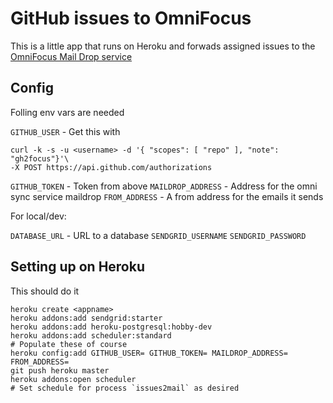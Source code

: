 # GitHub issues to OmniFocus

This is a little app that runs on Heroku and forwads assigned issues to the
[OmniFocus Mail Drop service](http://www.omnigroup.com/support/omnifocus-mail-drop)

## Config

Folling env vars are needed

`GITHUB_USER` - Get this with

    curl -k -s -u <username> -d '{ "scopes": [ "repo" ], "note": "gh2focus"}'\
    -X POST https://api.github.com/authorizations

`GITHUB_TOKEN` - Token from above
`MAILDROP_ADDRESS` - Address for the omni sync service maildrop
`FROM_ADDRESS` - A from address for the emails it sends

For local/dev:

`DATABASE_URL` - URL to a database
`SENDGRID_USERNAME`
`SENDGRID_PASSWORD`

## Setting up on Heroku

This should do it

    heroku create <appname>
    heroku addons:add sendgrid:starter
    heroku addons:add heroku-postgresql:hobby-dev
    heroku addons:add scheduler:standard
    # Populate these of course
    heroku config:add GITHUB_USER= GITHUB_TOKEN= MAILDROP_ADDRESS= FROM_ADDRESS=
    git push heroku master
    heroku addons:open scheduler
    # Set schedule for process `issues2mail` as desired
